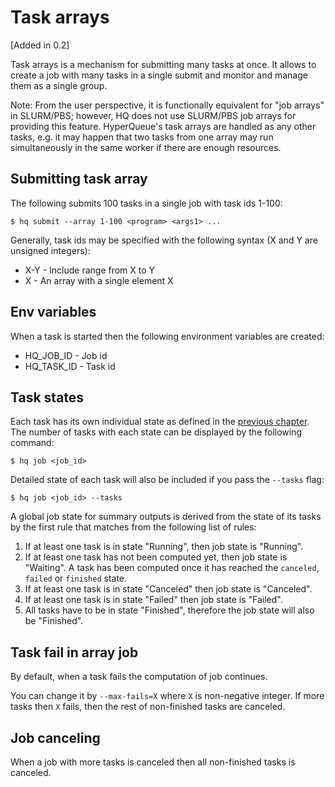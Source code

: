 
# Task arrays

[Added in 0.2]

Task arrays is a mechanism for submitting many tasks at once.
It allows to create a job with many tasks in a single submit and monitor and manage them as a single group.

Note: From the user perspective, it is functionally equivalent for "job arrays" in SLURM/PBS; however, HQ does not use SLURM/PBS job arrays for providing this feature.
HyperQueue's task arrays are handled as any other tasks, e.g. it may happen that two tasks from one array may run simultaneously in the same worker if there are enough resources.


## Submitting task array

The following submits 100 tasks in a single job with task ids 1-100:

``$ hq submit --array 1-100 <program> <args1> ...``

Generally, task ids may be specified with the following syntax (X and Y are unsigned integers):

* X-Y - Include range from X to Y
* X - An array with a single element X

## Env variables

When a task is started then the following environment variables are created:

* HQ_JOB_ID - Job id
* HQ_TASK_ID - Task id


## Task states

Each task has its own individual state as defined in the [previous chapter](jobs.md).
The number of tasks with each state can be displayed by the following command:

``$ hq job <job_id>``

Detailed state of each task will also be included if you pass the `--tasks` flag:

``$ hq job <job_id> --tasks``

A global job state for summary outputs is derived from the state of its tasks by the first rule that matches from the
following list of rules:


1. If at least one task is in state "Running", then job state is "Running".
2. If at least one task has not been computed yet, then job state is "Waiting".
   A task has been computed once it has reached the `canceled`, `failed` or `finished` state.
3. If at least one task is in state "Canceled" then job state is "Canceled".
4. If at least one task is in state "Failed" then job state is "Failed".
5. All tasks have to be in state "Finished", therefore the job state will also be "Finished".


## Task fail in array job

By default, when a task fails the computation of job continues.

You can change it by ``--max-fails=X`` where ``X`` is non-negative integer.
If more tasks then ``X`` fails, then the rest of non-finished tasks are canceled.

## Job canceling

When a job with more tasks is canceled then all non-finished tasks is canceled.